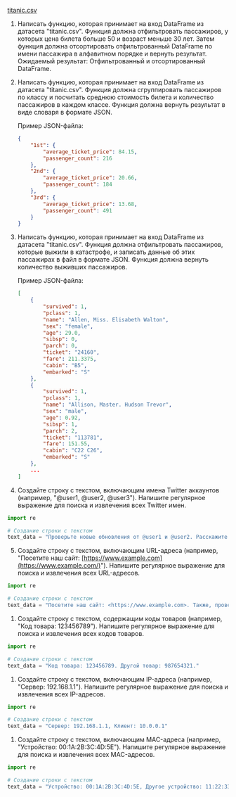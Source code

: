 [titanic.csv](https://drive.google.com/file/d/1Vxp1TfIiRF6t_KnuAqKDkJcnl_bdG0UQ/view)

1. Написать функцию, которая принимает на вход DataFrame из датасета "titanic.csv". Функция должна отфильтровать пассажиров, у которых цена билета больше 50 и возраст меньше 30 лет. Затем функция должна отсортировать отфильтрованный DataFrame по имени пассажира в алфавитном порядке и вернуть результат.
Ожидаемый результат: Отфильтрованный и отсортированный DataFrame.
2. Написать функцию, которая принимает на вход DataFrame из датасета "titanic.csv". Функция должна сгруппировать пассажиров по классу и посчитать среднюю стоимость билета и количество пассажиров в каждом классе. Функция должна вернуть результат в виде словаря в формате JSON.
    
    Пример JSON-файла:
    
    ```json
    {
        "1st": {
            "average_ticket_price": 84.15,
            "passenger_count": 216
        },
        "2nd": {
            "average_ticket_price": 20.66,
            "passenger_count": 184
        },
        "3rd": {
            "average_ticket_price": 13.68,
            "passenger_count": 491
        }
    }
    ```
    
3. Написать функцию, которая принимает на вход DataFrame из датасета "titanic.csv". Функция должна отфильтровать пассажиров, которые выжили в катастрофе, и записать данные об этих пассажирах в файл в формате JSON. Функция должна вернуть количество выживших пассажиров.
    
    Пример JSON-файла:
    
    ```json
    [
        {
            "survived": 1,
            "pclass": 1,
            "name": "Allen, Miss. Elisabeth Walton",
            "sex": "female",
            "age": 29.0,
            "sibsp": 0,
            "parch": 0,
            "ticket": "24160",
            "fare": 211.3375,
            "cabin": "B5",
            "embarked": "S"
        },
        {
            "survived": 1,
            "pclass": 1,
            "name": "Allison, Master. Hudson Trevor",
            "sex": "male",
            "age": 0.92,
            "sibsp": 1,
            "parch": 2,
            "ticket": "113781",
            "fare": 151.55,
            "cabin": "C22 C26",
            "embarked": "S"
        },
        ...
    ]
    ```
    

4. Создайте строку с текстом, включающим имена Twitter аккаунтов (например, "@user1, @user2, @user3"). Напишите регулярное выражение для поиска и извлечения всех Twitter имен.

```python
import re

# Создание строки с текстом
text_data = "Проверьте новые обновления от @user1 и @user2. Расскажите друзьям: @user3 тоже приглашен!"
```

5. Создайте строку с текстом, включающим URL-адреса (например, "Посетите наш сайт: [https://www.example.com](https://www.example.com/)"). Напишите регулярное выражение для поиска и извлечения всех URL-адресов.

```python
import re

# Создание строки с текстом
text_data = "Посетите наш сайт: <https://www.example.com>. Также, проверьте новости по адресу: <http://news.example.org>."
```

1. Создайте строку с текстом, содержащим коды товаров (например, "Код товара: 123456789"). Напишите регулярное выражение для поиска и извлечения всех кодов товаров.

```python
import re

# Создание строки с текстом
text_data = "Код товара: 123456789. Другой товар: 987654321."
```

1. Создайте строку с текстом, включающим IP-адреса (например, "Сервер: 192.168.1.1"). Напишите регулярное выражение для поиска и извлечения всех IP-адресов.

```python
import re

# Создание строки с текстом
text_data = "Сервер: 192.168.1.1, Клиент: 10.0.0.1"
```

1. Создайте строку с текстом, включающим MAC-адреса (например, "Устройство: 00:1A:2B:3C:4D:5E"). Напишите регулярное выражение для поиска и извлечения всех MAC-адресов.

```python
import re

# Создание строки с текстом
text_data = "Устройство: 00:1A:2B:3C:4D:5E, Другое устройство: 11:22:33:44:55:66"
```

